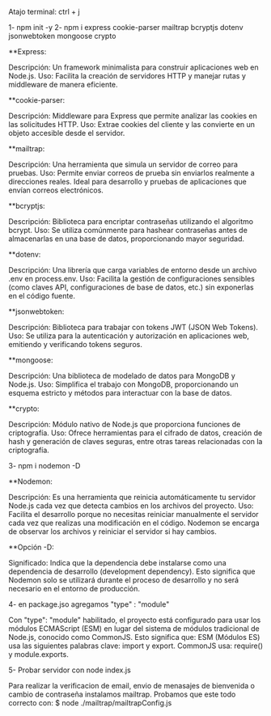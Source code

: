 Atajo terminal: ctrl + j

1- npm init -y
2- npm i express cookie-parser mailtrap bcryptjs dotenv jsonwebtoken mongoose crypto

**Express:

Descripción: Un framework minimalista para construir aplicaciones web en Node.js.
Uso: Facilita la creación de servidores HTTP y manejar rutas y middleware de manera eficiente.

**cookie-parser:

Descripción: Middleware para Express que permite analizar las cookies en las solicitudes HTTP.
Uso: Extrae cookies del cliente y las convierte en un objeto accesible desde el servidor.

**mailtrap:

Descripción: Una herramienta que simula un servidor de correo para pruebas.
Uso: Permite enviar correos de prueba sin enviarlos realmente a direcciones reales. Ideal para desarrollo y pruebas de aplicaciones que envían correos electrónicos.

**bcryptjs:

Descripción: Biblioteca para encriptar contraseñas utilizando el algoritmo bcrypt.
Uso: Se utiliza comúnmente para hashear contraseñas antes de almacenarlas en una base de datos, proporcionando mayor seguridad.

**dotenv:

Descripción: Una librería que carga variables de entorno desde un archivo .env en process.env.
Uso: Facilita la gestión de configuraciones sensibles (como claves API, configuraciones de base de datos, etc.) sin exponerlas en el código fuente.

**jsonwebtoken:

Descripción: Biblioteca para trabajar con tokens JWT (JSON Web Tokens).
Uso: Se utiliza para la autenticación y autorización en aplicaciones web, emitiendo y verificando tokens seguros.

**mongoose:

Descripción: Una biblioteca de modelado de datos para MongoDB y Node.js.
Uso: Simplifica el trabajo con MongoDB, proporcionando un esquema estricto y métodos para interactuar con la base de datos.

**crypto:

Descripción: Módulo nativo de Node.js que proporciona funciones de criptografía.
Uso: Ofrece herramientas para el cifrado de datos, creación de hash y generación de claves seguras, entre otras tareas relacionadas con la criptografía.

3- npm i nodemon -D

**Nodemon:

Descripción: Es una herramienta que reinicia automáticamente tu servidor Node.js cada vez que detecta cambios en los archivos del proyecto.
Uso: Facilita el desarrollo porque no necesitas reiniciar manualmente el servidor cada vez que realizas una modificación en el código. Nodemon se encarga de observar los archivos y reiniciar el servidor si hay cambios.

**Opción -D:

Significado: Indica que la dependencia debe instalarse como una dependencia de desarrollo (development dependency). Esto significa que Nodemon solo se utilizará durante el proceso de desarrollo y no será necesario en el entorno de producción.

4- en package.jso agregamos "type" : "module"

Con "type": "module" habilitado, el proyecto está configurado para usar los módulos ECMAScript (ESM) en lugar del sistema de módulos tradicional de Node.js, conocido como CommonJS. Esto significa que:
ESM (Módulos ES) usa las siguientes palabras clave:
import y export.
CommonJS usa:
require() y module.exports.

5- Probar servidor con node index.js

Para realizar la verificacion de email, envio de menasajes de bienvenida o cambio de contraseña instalamos mailtrap.
Probamos que este todo correcto con:
$ node ./mailtrap/mailtrapConfig.js